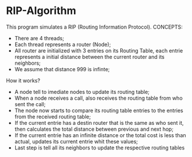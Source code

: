 # RIP-Algorithm
This program simulates a RIP (Routing Information Protocol).
CONCEPTS:
- There are 4 threads;
- Each thread represents a router (Node);
- All router are initialized with 3 entries on its Routing Table, each entrie represents a initial distance between the current router and its neighbors;
- We assume that distance 999 is infinte;

How it works?
- A node tell to imediate nodes to update its routing table;
- When a node receives a call, also receives the routing table from who sent the call;
- The node now starts to compare its routing table entries to the entries from the received routing table;
- If the current entrie has a destin router that is the same as who sent it, then calculates the total distance between previous and next hop;
- If the current entrie has an infinite distance or the total cost is less than actual, updates its current entrie whit these values;
- Last step is tell all its neighbors to update the respective routing tables
